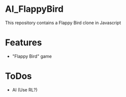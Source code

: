 # AI_FlappyBird

This repository contains a Flappy Bird clone in Javascript

# Features
- "Flappy Bird" game

# ToDos
- AI (Use RL?) 
